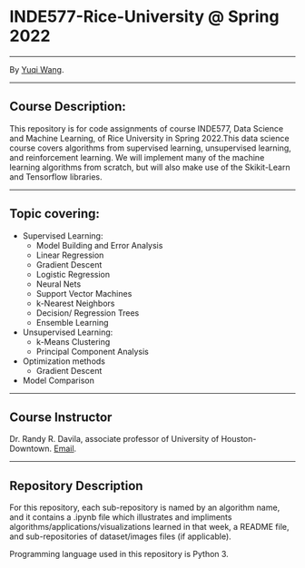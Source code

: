 # INDE577-Rice-University @ Spring 2022
---

By [Yuqi Wang](https://github.com/YuqiWang98).

---
## Course Description: 
This repository is for code assignments of course INDE577, Data Science and Machine Learning, of Rice University in Spring 2022.This data science course covers algorithms from supervised learning, unsupervised learning, and reinforcement learning. We will implement many of the machine learning algorithms from scratch, but will also make use of the Skikit-Learn and Tensorflow libraries.

---
## Topic covering:
* Supervised Learning:
  * Model Building and Error Analysis
  * Linear Regression
  * Gradient Descent
  * Logistic Regression
  * Neural Nets
  * Support Vector Machines
  * k-Nearest Neighbors
  * Decision/ Regression Trees
  * Ensemble Learning
* Unsupervised Learning:
  * k-Means Clustering
  * Principal Component Analysis
* Optimization methods
  * Gradient Descent
* Model Comparison
---
## Course Instructor
Dr. Randy R. Davila, associate professor of University of Houston-Downtown. [Email](rrd6@rice.edu).

---

## Repository Description

For this repository, each sub-repository is named by an algorithm name, and it contains a .ipynb file which illustrates and impliments algorithms/applications/visualizations learned in that week, a README file, and sub-repositories of dataset/images files (if applicable).

Programming language used in this repository is Python 3.
